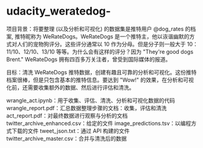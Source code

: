 # udacity_weratedog-


项目背景：将要整理 (以及分析和可视化) 的数据集是推特用户 @dog_rates 的档案, 推特昵称为 WeRateDogs。WeRateDogs 是一个推特主，他以诙谐幽默的方式对人们的宠物狗评分。这些评分通常以 10 作为分母。但是分子则一般大于 10：11/10、12/10、13/10 等等。为什么会有这样的评分？因为 "They're good dogs Brent." WeRateDogs 拥有四百多万关注者，曾受到国际媒体的报道。

目标：清洗 WeRateDogs 推特数据，创建有趣且可靠的分析和可视化。这份推特档案很棒，但是只包含基本的推特信息。要达到 "Wow!" 的效果，在分析和可视化前，还需要收集额外的数据、然后进行评估和清洗。

wrangle_act.ipynb：用于收集、评估、清洗、分析和可视化数据的代码
wrangle_report.pdf：汇总数据整理步骤的文档：收集，评估和清洗
act_report.pdf：对最终数据进行观察与分析的文档
twitter_archive_enhanced.csv：给定的文件
image_predictions.tsv：以编程方式下载的文件
tweet_json.txt：通过 API 构建的文件
twitter_archive_master.csv：合并与清洗后的数据
